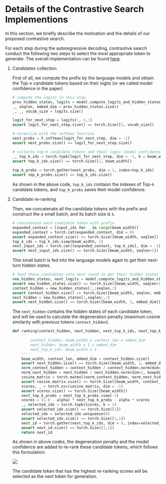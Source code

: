 # Details of the Contrastive Search Implementions

In this section, we briefly describe the motivation and the details of our proposed contrastive search.



For each step during the autoregressive decoding, contrastive search conduct the following two steps to select the most appropriate token to generate. The overall implementation can be found [here](https://github.com/yxuansu/SimCTG/blob/7d7bac2109752a62ef26ba8abe97bf02b507d1c3/simctg/utlisgpt.py#L31).

1. Candidates collection
   
   First of all, we compute the prefix by the language models and obtain the Top-`k` candidate tokens based on their logits (or we called model confidence in the paper)
   
   ```python
   # compute the logits in this step
   prev_hidden_states, logits = model.compute_logits_and_hidden_states(input_ids)
   _, seqlen, embed_dim = prev_hidden_states.size()
   _, _, vocab_size = logits.size()
   
   logit_for_next_step = logits[:,-1,:]
   assert logit_for_next_step.size() == torch.Size([1, vocab_size])
   
   # normalize with the softmax function
   next_probs = F.softmax(logit_for_next_step, dim = -1)
   assert next_probs.size() == logit_for_next_step.size()
   
   # collecte top-k candidate tokens and their logis (model confidence)
   _, top_k_ids = torch.topk(logit_for_next_step, dim = -1, k = beam_width)
   assert top_k_ids.size() == torch.Size([1, beam_width])
           
   top_k_probs = torch.gather(next_probs, dim = 1, index=top_k_ids)
   assert top_k_probs.size() == top_k_ids.size()
   ```
   
   As shown in the above code, `top_k_ids` contaisn the indexes of Top-`k` candidate tokens, and `top_k_probs` saves their model confidence.

2. Candidate re-ranking
   
   Then, we concatenate all the candidate tokens with the prefix and construct the a small batch, and its batch size is `k`.
   
   ```python
   # concatenate each candidate token with prefix
   expanded_context = [input_ids for _ in range(beam_width)]
   expanded_context = torch.cat(expanded_context, dim = 0)
   assert expanded_context.size() == torch.Size([beam_width, seqlen])
   top_k_ids = top_k_ids.view(beam_width, 1)
   next_input_ids = torch.cat([expanded_context, top_k_ids], dim = -1)
   assert next_input_ids.size() == torch.Size([beam_width, seqlen+1])
   ```
   
   This small batch is fed into the language models again to get their next-turn hidden states.
   
   ```python
   # feed these candidates into next round to get their hidden states
   new_hidden_states, next_logits = model.compute_logits_and_hidden_states(next_input_ids)
   assert new_hidden_states.size() == torch.Size([beam_width, seqlen+1, embed_dim])
   context_hidden = new_hidden_states[:,:seqlen,:]
   assert context_hidden.size() == torch.Size([beam_width, seqlen, embed_dim])
   next_hidden = new_hidden_states[:,seqlen:,:]
   assert next_hidden.size() == torch.Size([beam_width, 1, embed_dim])
   ```
   
   The `next_hidden` contains the hidden states of each candidate token, and will be used to calculate the degeneration penalty (maximum cosine similarity with previous tokens `context_hidden`).
   
   ```python
   def ranking(context_hidden, next_hidden, next_top_k_ids, next_top_k_probs, alpha):
       '''
           context_hidden: beam_width x context_len x embed_dim
           next_hidden: beam_width x 1 x embed_dim
           next_top_k_ids: beam_width x 1
       '''
       beam_width, context_len, embed_dim = context_hidden.size()
       assert next_hidden.size() == torch.Size([beam_width, 1, embed_dim])
       norm_context_hidden = context_hidden / context_hidden.norm(dim=2, keepdim=True)
       norm_next_hidden = next_hidden / next_hidden.norm(dim=2, keepdim=True)
       cosine_matrix = torch.matmul(norm_context_hidden, norm_next_hidden.transpose(1,2)).squeeze(-1)
       assert cosine_matrix.size() == torch.Size([beam_width, context_len])
       scores, _ = torch.max(cosine_matrix, dim = -1)
       assert scores.size() == torch.Size([beam_width])
       next_top_k_probs = next_top_k_probs.view(-1)
       scores = (1.0 - alpha) * next_top_k_probs - alpha * scores 
       _, selected_idx = torch.topk(scores, k = 1)
       assert selected_idx.size() == torch.Size([1])
       selected_idx = selected_idx.unsqueeze(0)
       assert selected_idx.size() == torch.Size([1,1])
       next_id = torch.gather(next_top_k_ids, dim = 0, index=selected_idx)
       assert next_id.size() == torch.Size([1,1])
       return next_id
   ```
   
   As shown in above codes, the degeneration penalty and the model confidence are added to re-rank these candidate tokens, which follows this formulation:
   
   ![](https://user-images.githubusercontent.com/27548710/192125120-ca0ddb4d-70da-4489-b65d-885a0c8f96fc.png)
   
   The candidate token that has the highest re-ranking scores will be selected as the next token for generation.
